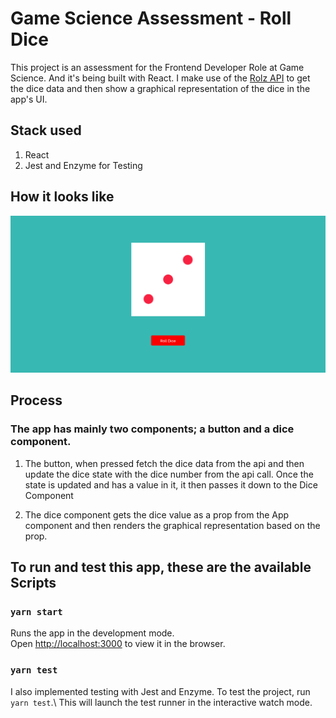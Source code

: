 # Game Science Assessment - Roll Dice

This project is an assessment for the Frontend Developer Role at Game Science. And it's being built with React. I make use of the [Rolz API](https://rolz.org/help/api) to get the dice data and then show a graphical representation of the dice in the app's UI.

## Stack used

1. React
2. Jest and Enzyme for Testing

## How it looks like

![Roll Dice](./roll-dice.png)

## Process

### The app has mainly two components; a button and a dice component.

1. The button, when pressed fetch the dice data from the api and then update the dice state with the dice number from the api call. Once the state is updated and has a value in it, it then passes it down to the Dice Component

2. The dice component gets the dice value as a prop from the App component and then renders the graphical representation based on the prop.

## To run and test this app, these are the available Scripts

### `yarn start`

Runs the app in the development mode.\
Open [http://localhost:3000](http://localhost:3000) to view it in the browser.

### `yarn test`

I also implemented testing with Jest and Enzyme. To test the project, run `yarn test`.\ This will launch the test runner in the interactive watch mode.

```

```
